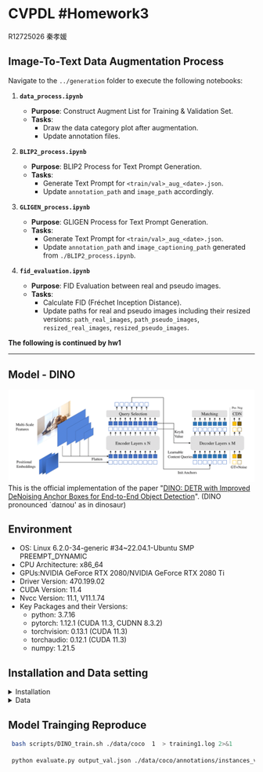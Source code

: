 # CVPDL #Homework3
R12725026 秦孝媛

## Image-To-Text Data Augmentation Process

Navigate to the `../generation` folder to execute the following notebooks:

1. **`data_process.ipynb`**
   - **Purpose**: Construct Augment List for Training & Validation Set.
   - **Tasks**:
     - Draw the data category plot after augmentation.
     - Update annotation files.

2. **`BLIP2_process.ipynb`**
   - **Purpose**: BLIP2 Process for Text Prompt Generation.
   - **Tasks**: 
     - Generate Text Prompt for `<train/val>_aug_<date>.json`.
     - Update `annotation_path` and `image_path` accordingly.

3. **`GLIGEN_process.ipynb`**
   - **Purpose**: GLIGEN Process for Text Prompt Generation.
   - **Tasks**: 
     - Generate Text Prompt for `<train/val>_aug_<date>.json`.
     - Update `annotation_path` and `image_captioning_path` generated from `./BLIP2_process.ipynb`.

4. **`fid_evaluation.ipynb`**
   - **Purpose**: FID Evaluation between real and pseudo images.
   - **Tasks**:
     - Calculate FID (Fréchet Inception Distance).
     - Update paths for real and pseudo images including their resized versions: `path_real_images`, `path_pseudo_images`, `resized_real_images`, `resized_pseudo_images`.


**The following is continued by hw1**

---

## Model - DINO
![method](figs/framework.png "model arch")
This is the official implementation of the paper "[DINO: DETR with Improved DeNoising Anchor Boxes for End-to-End Object Detection](https://arxiv.org/abs/2203.03605)". 
(DINO pronounced `daɪnoʊ' as in dinosaur)

## Environment
* OS: Linux 6.2.0-34-generic #34~22.04.1-Ubuntu SMP PREEMPT_DYNAMIC
* CPU Architecture: x86_64
* GPUs:NVIDIA GeForce RTX 2080/NVIDIA GeForce RTX 2080 Ti
* Driver Version: 470.199.02
* CUDA Version: 11.4
* Nvcc Version: 11.1, V11.1.74
* Key Packages and their Versions:
  * python: 3.7.16
  * pytorch: 1.12.1 (CUDA 11.3, CUDNN 8.3.2)
  * torchvision: 0.13.1 (CUDA 11.3)
  * torchaudio: 0.12.1 (CUDA 11.3)
  * numpy: 1.21.5
## Installation and Data setting

<details>
  <summary>Installation</summary>
  
  We use the environment same to DAB-DETR and DN-DETR to run DINO. If you have run DN-DETR or DAB-DETR, you can skip this step. 
  We test our models under ```python=3.7.3,pytorch=1.9.0,cuda=11.1```. Other versions might be available as well. Click the `Details` below for more details.

   1. Clone this repo
   ```sh
   git clone https://github.com/IDEA-Research/DINO.git
   cd DINO
   ```

   2. Install Pytorch and torchvision

   Follow the instruction on https://pytorch.org/get-started/locally/.
   ```sh
   # an example:
   conda install -c pytorch pytorch torchvision
   ```

   3. Install other needed packages
   ```sh
   pip install -r requirements.txt
   ```

   4. Compiling CUDA operators
   ```sh
   cd models/dino/ops
   python setup.py build install
   # unit test (should see all checking is True)
   python test.py
   cd ../../..
   ```
</details>

<details>
  <summary>Data</summary>

Please download [COCO 2017](https://cocodataset.org/) dataset and organize them as following:
```
COCODIR/
  ├── train2017/
  ├── val2017/
  └── annotations/
  	├── instances_train2017.json
  	└── instances_val2017.json
```

</details>

## Model Trainging Reproduce
 ```sh
  bash scripts/DINO_train.sh ./data/coco  1  > training1.log 2>&1

  python evaluate.py output_val.json ./data/coco/annotations/instances_val2017.json
```